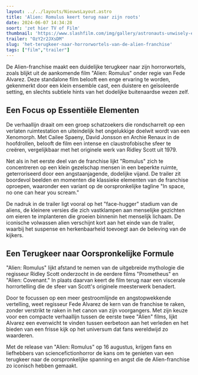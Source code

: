 ```yaml
---
layout: ../../layouts/NieuwsLayout.astro
title: 'Alien: Romulus keert terug naar zijn roots'
date: 2024-06-07 14:34:28
soort: 'zet hier TV of Film'
thumbnail: 'https://www.slashfilm.com/img/gallery/astronauts-unwisely-explore-an-abandoned-space-station-in-new-alien-romulus-trailer/youll-be-hearing-a-lot-of-screams-watching-alien-romulus-1717377573.jpg'
trailer: "OzY2r2JXsDM"
slug: 'het-terugkeer-naar-horrorwortels-van-de-alien-franchise'
tags: ["film","trailer"]
---
```


De Alien-franchise maakt een duidelijke terugkeer naar zijn horrorwortels, zoals blijkt uit de aankomende film "Alien: Romulus" onder regie van Fede Alvarez. Deze standalone film belooft een enge ervaring te worden, gekenmerkt door een klein ensemble cast, een duistere en geïsoleerde setting, en slechts subtiele hints van het dodelijke buitenaardse wezen zelf.

## **Een Focus op Essentiële Elementen**

De verhaallijn draait om een groep schatzoekers die rondscharrelt op een verlaten ruimtestation en uiteindelijk het ongelukkige doelwit wordt van een Xenomorph. Met Cailee Spaeny, David Jonsson en Archie Renaux in de hoofdrollen, belooft de film een intense en claustrofobische sfeer te creëren, vergelijkbaar met het originele werk van Ridley Scott uit 1979.

Net als in het eerste deel van de franchise lijkt "Romulus" zich te concentreren op een klein gezelschap mensen in een beperkte ruimte, geterroriseerd door een angstaanjagende, dodelijke vijand. De trailer zit boordevol beelden en momenten die klassieke elementen van de franchise oproepen, waaronder een variant op de oorspronkelijke tagline "In space, no one can hear you scream."

De nadruk in de trailer ligt vooral op het "face-hugger" stadium van de aliens, de kleinere versies die zich vastklampen aan menselijke gezichten om eieren te implanteren die groeien binnenin het menselijk lichaam. De iconische volwassen alien verschijnt kort aan het einde van de trailer, waarbij het suspense en herkenbaarheid toevoegt aan de beleving van de kijkers.

## **Een Terugkeer naar Oorspronkelijke Formule**

"Alien: Romulus" lijkt afstand te nemen van de uitgebreide mythologie die regisseur Ridley Scott onderzocht in de eerdere films "Prometheus" en "Alien: Covenant." In plaats daarvan keert de film terug naar een viscerale horrortelling die de sfeer van Scott's originele meesterwerk benadert.

Door te focussen op een meer gestroomlijnde en angstopwekkende vertelling, weet regisseur Fede Alvarez de kern van de franchise te raken, zonder verstrikt te raken in het canon van zijn voorgangers. Met zijn keuze voor een compacte verhaallijn tussen de eerste twee "Alien" films, lijkt Alvarez een evenwicht te vinden tussen eerbetoon aan het verleden en het bieden van een frisse kijk op het universum dat fans wereldwijd zo waarderen.

Met de release van "Alien: Romulus" op 16 augustus, krijgen fans en liefhebbers van sciencefictionhorror de kans om te genieten van een terugkeer naar de oorspronkelijke spanning en angst die de Alien-franchise zo iconisch hebben gemaakt.
